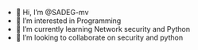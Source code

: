 - 👋 Hi, I’m @SADEG-mv
- 👀 I’m interested in Programming
- 🌱 I’m currently learning Network security and Python
- 💞️ I’m looking to collaborate on security and python

<!---
SADEG-mv/SADEG-mv is a ✨ special ✨ repository because its `README.md` (this file) appears on your GitHub profile.
You can click the Preview link to take a look at your changes.
--->

